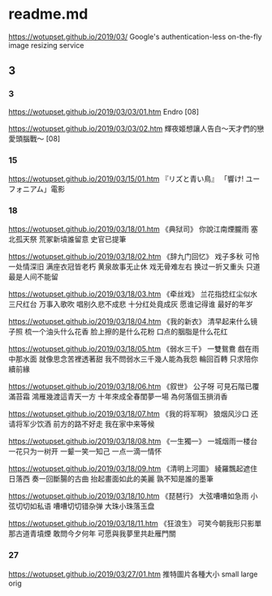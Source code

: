 # readme.md
https://wotupset.github.io/2019/03/
Google's authentication-less on-the-fly image resizing service
## 3 
### 3
https://wotupset.github.io/2019/03/03/01.htm
Endro [08]

https://wotupset.github.io/2019/03/03/02.htm
輝夜姬想讓人告白～天才們的戀愛頭腦戰～ [08]

### 15
https://wotupset.github.io/2019/03/15/01.htm 
『リズと青い鳥』
「響け! ユーフォニアム」電影

### 18
https://wotupset.github.io/2019/03/18/01.htm 
《典狱司》
你說江南煙朧雨 
塞北孤天祭 
荒冢新墳誰留意 
史官已提筆

https://wotupset.github.io/2019/03/18/02.htm 
《辞九门回忆》 
戏子多秋
可怜一处情深旧
满座衣冠皆老朽
黄泉故事无止休
戏无骨难左右
换过一折又重头
只道最是人间不能留


https://wotupset.github.io/2019/03/18/03.htm 
《牵丝戏》
兰花指捻红尘似水
三尺红台 万事入歌吹
唱别久悲不成悲 十分红处竟成灰
愿谁记得谁 最好的年岁
  
  
https://wotupset.github.io/2019/03/18/04.htm 
《我的新衣》
清早起来什么镜子照
梳一个油头什么花香
脸上擦的是什么花粉
口点的胭脂是什么花红


https://wotupset.github.io/2019/03/18/05.htm 
《弱水三千》
一雙鴛鴦 戲在雨中那水面
就像思念苦裡透著甜
我不問弱水三千幾人能為我怨
輪回百轉 只求陪你續前緣

https://wotupset.github.io/2019/03/18/06.htm 
《叙世》
公子呀
可見石階已覆滿苔霜
鴻雁幾渡這青天一方
十年來成全春閨夢一場
為何落個玉損消香


https://wotupset.github.io/2019/03/18/07.htm 
《我的将军啊》
狼烟风沙口
还请将军少饮酒
前方的路不好走
我在家中来等候


https://wotupset.github.io/2019/03/18/08.htm 
《一生獨一》
一城烟雨一楼台
一花只为一树开
一颦一笑一知己
一点一滴一情怀

https://wotupset.github.io/2019/03/18/09.htm 
《清明上河圖》
綾羅飄起遮住日落西
奏一回斷腸的古曲
抬起畫面如此的美麗
孰不知是誰的墨筆

https://wotupset.github.io/2019/03/18/10.htm 
《琵琶行》
大弦嘈嘈如急雨
小弦切切如私语
嘈嘈切切错杂弹
大珠小珠落玉盘


https://wotupset.github.io/2019/03/18/11.htm 
《狂浪生》
可笑今朝我形只影單
那古道青墳煙
敢問今夕何年
可愿與我夢里共赴雁門關


### 27
https://wotupset.github.io/2019/03/27/01.htm 
推特圖片各種大小 small large orig
